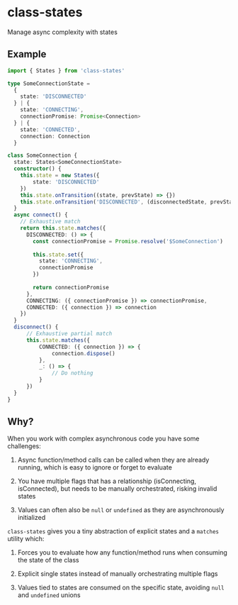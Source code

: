 # class-states
Manage async complexity with states

## Example

```ts
import { States } from 'class-states'

type SomeConnectionState =
  {
    state: 'DISCONNECTED'    
  } | {
    state: 'CONNECTING',
    connectionPromise: Promise<Connection>
  } | {
    state: 'CONNECTED',
    connection: Connection
  }

class SomeConnection {
  state: States<SomeConnectionState>
  constructor() {
    this.state = new States({
        state: 'DISCONNECTED'
    })
    this.state.onTransition((state, prevState) => {})
    this.state.onTransition('DISCONNECTED', (disconnectedState, prevState) => {})
  }
  async connect() {
    // Exhaustive match
    return this.state.matches({
      DISCONNECTED: () => {
        const connectionPromise = Promise.resolve('$SomeConnection')
        
        this.state.set({
          state: 'CONNECTING',
          connectionPromise
        })
        
        return connectionPromise
      },
      CONNECTING: ({ connectionPromise }) => connectionPromise,
      CONNECTED: ({ connection }) => connection
    })
  }
  disconnect() {
      // Exhaustive partial match
      this.state.matches({
          CONNECTED: ({ connection }) => {
              connection.dispose()
          },
          _: () => {
              // Do nothing
          }
      })
  }
}
```

## Why?
When you work with complex asynchronous code you have some challenges:

1. Async function/method calls can be called when they are already running, which is easy to ignore or forget to evaluate

2. You have multiple flags that has a relationship (isConnecting, isConnected), but needs to be manually orchestrated, risking invalid states

3. Values can often also be `null` or `undefined` as they are asynchronously initialized

`class-states` gives you a tiny abstraction of explicit states and a `matches` utility which:

1. Forces you to evaluate how any function/method runs when consuming the state of the class

2. Explicit single states instead of manually orchestrating multiple flags

3. Values tied to states are consumed on the specific state, avoiding `null` and `undefined` unions